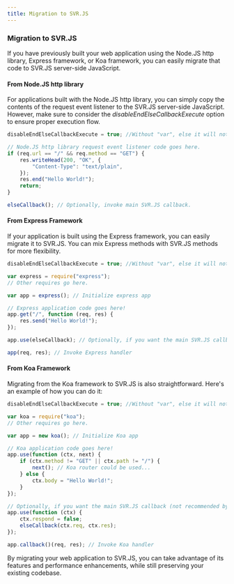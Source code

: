 ```yaml
---
title: Migration to SVR.JS
---
```


### Migration to SVR.JS

If you have previously built your web application using the Node.JS http library, Express framework, or Koa framework, you can easily migrate that code to SVR.JS server-side JavaScript.

#### From Node.JS http library

For applications built with the Node.JS http library, you can simply copy the contents of the request event listener to the SVR.JS server-side JavaScript. However, make sure to consider the _disableEndElseCallbackExecute_ option to ensure proper execution flow.

```js
disableEndElseCallbackExecute = true; //Without "var", else it will not work!!!

// Node.JS http library request event listener code goes here.
if (req.url == "/" && req.method == "GET") {
	res.writeHead(200, "OK", {
		"Content-Type": "text/plain",
	});
	res.end("Hello World!");
	return;
}

elseCallback(); // Optionally, invoke main SVR.JS callback.
```

#### From Express Framework

If your application is built using the Express framework, you can easily migrate it to SVR.JS. You can mix Express methods with SVR.JS methods for more flexibility.

```js
disableEndElseCallbackExecute = true; //Without "var", else it will not work!!!

var express = require("express");
// Other requires go here.

var app = express(); // Initialize express app

// Express application code goes here!
app.get("/", function (req, res) {
	res.send("Hello World!");
});

app.use(elseCallback); // Optionally, if you want the main SVR.JS callback.

app(req, res); // Invoke Express handler
```

#### From Koa Framework

Migrating from the Koa framework to SVR.JS is also straightforward. Here's an example of how you can do it:

```js
disableEndElseCallbackExecute = true; //Without "var", else it will not work!!!

var koa = require("koa");
// Other requires go here.

var app = new koa(); // Initialize Koa app

// Koa application code goes here!
app.use(function (ctx, next) {
	if (ctx.method != "GET" || ctx.path != "/") {
		next(); // Koa router could be used...
	} else {
		ctx.body = "Hello World!";
	}
});

// Optionally, if you want the main SVR.JS callback (not recommended by Koa, as it passes Node.JS req and res objects).
app.use(function (ctx) {
	ctx.respond = false;
	elseCallback(ctx.req, ctx.res);
});

app.callback()(req, res); // Invoke Koa handler
```

By migrating your web application to SVR.JS, you can take advantage of its features and performance enhancements, while still preserving your existing codebase.
